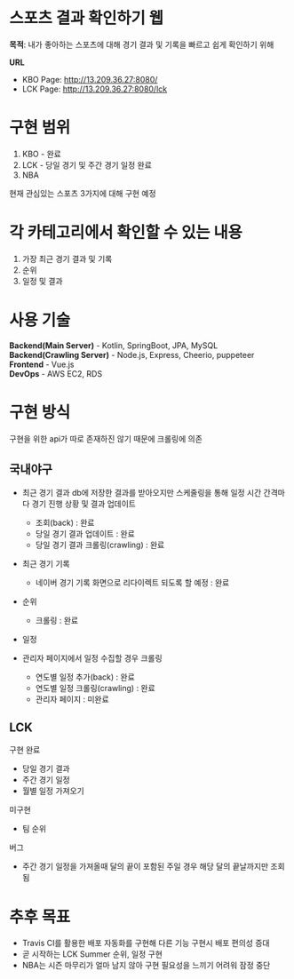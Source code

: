 # 스포츠 결과 확인하기 웹

**목적**: 내가 좋아하는 스포츠에 대해 경기 결과 및 기록을 빠르고 쉽게 확인하기 위해

**URL**  
- KBO Page: http://13.209.36.27:8080/
- LCK Page: http://13.209.36.27:8080/lck

# 구현 범위
1. KBO - 완료
2. LCK - 당일 경기 및 주간 경기 일정 완료
3. NBA

현재 관심있는 스포츠 3가지에 대해 구현 예정

# 각 카테고리에서 확인할 수 있는 내용
1. 가장 최근 경기 결과 및 기록
2. 순위
3. 일정 및 결과


# 사용 기술
**Backend(Main Server)** - Kotlin, SpringBoot, JPA, MySQL   
**Backend(Crawling Server)** - Node.js, Express, Cheerio, puppeteer   
**Frontend** - Vue.js   
**DevOps** - AWS EC2, RDS   

# 구현 방식
구현을 위한 api가 따로 존재하진 않기 때문에 크롤링에 의존

## 국내야구
- 최근 경기 결과
db에 저장한 결과를 받아오지만 스케줄링을 통해 일정 시간 간격마다 경기 진행 상황 및 결과 업데이트
	- 조회(back) : 완료
	- 당일 경기 결과 업데이트 : 완료
	- 당일 경기 결과 크롤링(crawling) : 완료
- 최근 경기 기록
	- 네이버 경기 기록 화면으로 리다이렉트 되도록 할 예정 : 완료
- 순위
	 - 크롤링 : 완료
- 일정
 
- 관리자 페이지에서 일정 수집할 경우 크롤링
  - 연도별 일정 추가(back) : 완료
  - 연도별 일정 크롤링(crawling) : 완료
  - 관리자 페이지 : 미완료

## LCK
구현 완료  
- 당일 경기 결과
- 주간 경기 일정
- 월별 일정 가져오기

미구현
- 팀 순위

버그
- 주간 경기 일정을 가져올때 달의 끝이 포함된 주일 경우 해당 달의 끝날까지만 조회됨

# 추후 목표
- Travis CI를 활용한 배포 자동화를 구현해 다른 기능 구현시 배포 편의성 증대
- 곧 시작하는 LCK Summer 순위, 일정 구현
- NBA는 시즌 마무리가 얼마 남지 않아 구현 필요성을 느끼기 어려워 잠정 중단

